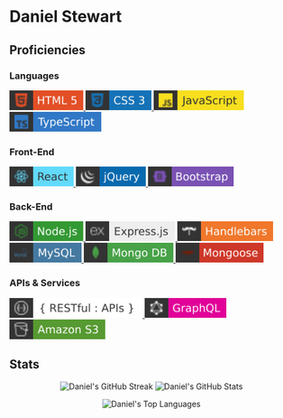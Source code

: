 # Daniel Stewart

## Proficiencies

### Languages
<a href="https://developer.mozilla.org/en-US/docs/Web/HTML">
  <img src="./images/HTML5.svg" alt="HTML 5" height="35">
</a>
<a href="https://developer.mozilla.org/en-US/docs/Web/CSS">
  <img src="./images/CSS3.svg" alt="CSS3" height="35">
</a>
<a href="https://www.javascript.com/">
  <img src="./images/JavaScript.svg" alt="Javascript" height="35">
</a>
<a href="https://www.typescriptlang.org/">
  <img src="./images/TypeScript.svg" alt="Typescript" height="35">
</a>

### Front-End
<a href="https://reactjs.org/">
  <img src="./images/React.svg" alt="React" height="35">
</a>
<a href="https://jquery.com/">
  <img src="./images/jQuery.svg" alt="jQuery" height="35">
</a>
<a href="https://getbootstrap.com/">
  <img src="./images/Bootstrap.svg" alt="Bootstrap" height="35">
</a>

### Back-End
<a href="https://nodejs.org/en/">
  <img src="./images/Nodejs.svg" alt="Node.js" height="35">
</a>
<a href="https://expressjs.com/">
  <img src="./images/Express.svg" alt="express" height="35">
</a>
<a href="https://handlebarsjs.com/">
  <img src="./images/Handlebars.svg" alt="Handlebars.js" height="35">
</a>
<a href="https://www.mysql.com/">
  <img src="./images/MySQL.svg" alt="MySQL" height="35">
</a>
<a href="https://www.mongodb.com/home">
  <img src="./images/MongoDB.svg" alt="MongoDB" height="35">
</a>
<a href="https://mongoosejs.com/">
  <img src="./images/Mongoose.svg" alt="Mongoose" height="35">
</a>

### APIs & Services
<a href="https://stackoverflow.blog/2020/03/02/best-practices-for-rest-api-design/">
  <img src="./images/Restful.svg" alt="Rest APIs" height="35">
</a>
<a href="https://graphql.org/">
  <img src="./images/GraphQL.svg" alt="GraphQL" height="35">
</a> 
<a href="https://aws.amazon.com/s3/">
  <img src="./images/AmazonS3.svg" alt="Amazon S3" height="35">
</a> 

## Stats
<p align="center">
  <img src="https://streak-stats.demolab.com?user=danielstewart914&theme=blue-green" alt="Daniel's GitHub Streak">
  <img src="https://github-readme-stats-psi-five-18.vercel.app/api?username=danielstewart914&show_icons=true&theme=blue-green" alt="Daniel's GitHub Stats">
</p>
<p align="center">
  <img src="https://github-readme-stats-psi-five-18.vercel.app/api/top-langs/?username=danielstewart914&theme=blue-green" alt="Daniel's Top Languages">
</p>